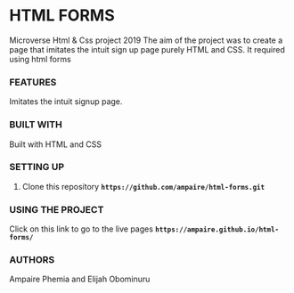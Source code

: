 # HTML FORMS
Microverse Html &amp; Css project 2019
The aim of the project was to create a page that imitates the intuit sign up page purely HTML and CSS. It required using html forms


### FEATURES
Imitates the intuit signup page.

### BUILT WITH
Built with HTML and CSS

### SETTING UP
1. Clone this repository
    **```https://github.com/ampaire/html-forms.git```**

### USING THE PROJECT
Click on this link to go to the live pages **```https://ampaire.github.io/html-forms/```**

### AUTHORS
Ampaire Phemia and Elijah Obominuru
